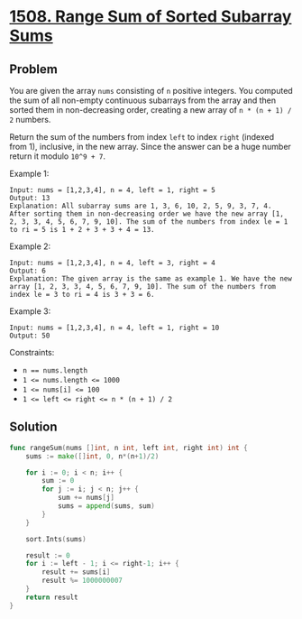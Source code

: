 # [1508. Range Sum of Sorted Subarray Sums](https://leetcode.com/problems/range-sum-of-sorted-subarray-sums/)

## Problem

You are given the array `nums` consisting of `n` positive integers. You computed the sum of all non-empty continuous subarrays from the array and then sorted them in non-decreasing order, creating a new array of `n * (n + 1) / 2` numbers.

Return the sum of the numbers from index `left` to index `right` (indexed from 1), inclusive, in the new array. Since the answer can be a huge number return it modulo `10^9 + 7`.


Example 1:

```
Input: nums = [1,2,3,4], n = 4, left = 1, right = 5
Output: 13 
Explanation: All subarray sums are 1, 3, 6, 10, 2, 5, 9, 3, 7, 4. After sorting them in non-decreasing order we have the new array [1, 2, 3, 3, 4, 5, 6, 7, 9, 10]. The sum of the numbers from index le = 1 to ri = 5 is 1 + 2 + 3 + 3 + 4 = 13. 
```

Example 2:

```
Input: nums = [1,2,3,4], n = 4, left = 3, right = 4
Output: 6
Explanation: The given array is the same as example 1. We have the new array [1, 2, 3, 3, 4, 5, 6, 7, 9, 10]. The sum of the numbers from index le = 3 to ri = 4 is 3 + 3 = 6.
```

Example 3:

```
Input: nums = [1,2,3,4], n = 4, left = 1, right = 10
Output: 50
``` 

Constraints:

- `n == nums.length`
- `1 <= nums.length <= 1000`
- `1 <= nums[i] <= 100`
- `1 <= left <= right <= n * (n + 1) / 2`


## Solution

```go
func rangeSum(nums []int, n int, left int, right int) int {
	sums := make([]int, 0, n*(n+1)/2)

	for i := 0; i < n; i++ {
		sum := 0
		for j := i; j < n; j++ {
			sum += nums[j]
			sums = append(sums, sum)
		}
	}

	sort.Ints(sums)

	result := 0
	for i := left - 1; i <= right-1; i++ {
		result += sums[i]
		result %= 1000000007
	}
	return result
}
```
